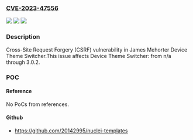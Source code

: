 ### [CVE-2023-47556](https://cve.mitre.org/cgi-bin/cvename.cgi?name=CVE-2023-47556)
![](https://img.shields.io/static/v1?label=Product&message=Device%20Theme%20Switcher&color=blue)
![](https://img.shields.io/static/v1?label=Version&message=n%2Fa%3C%3D%203.0.2%20&color=brighgreen)
![](https://img.shields.io/static/v1?label=Vulnerability&message=CWE-352%20Cross-Site%20Request%20Forgery%20(CSRF)&color=brighgreen)

### Description

Cross-Site Request Forgery (CSRF) vulnerability in James Mehorter Device Theme Switcher.This issue affects Device Theme Switcher: from n/a through 3.0.2.

### POC

#### Reference
No PoCs from references.

#### Github
- https://github.com/20142995/nuclei-templates

